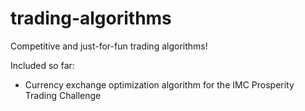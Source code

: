 # trading-algorithms
Competitive and just-for-fun trading algorithms!

Included so far:
- Currency exchange optimization algorithm for the IMC Prosperity Trading Challenge
